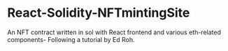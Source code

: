 # React-Solidity-NFTmintingSite
An NFT contract written in sol with React frontend and various eth-related components- Following a tutorial by Ed Roh. 
